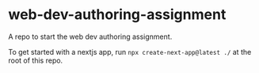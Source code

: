 # web-dev-authoring-assignment

A repo to start the web dev authoring assignment.

To get started with a nextjs app, run `npx create-next-app@latest ./` at the root of this repo.
